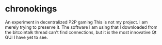 # chronokings
An experiment in decentralized P2P gaming
This is not my project. I am merely trying to preserve it. The software I am using that I downloaded from the bitcointalk thread can't find connections, but it is the most innovative Qt GUI I have yet to see.
